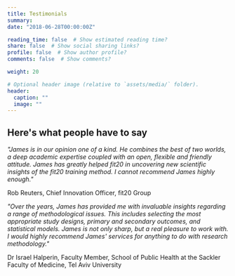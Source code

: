 ```yaml
---
title: Testimonials
summary: 
date: "2018-06-28T00:00:00Z"

reading_time: false  # Show estimated reading time?
share: false  # Show social sharing links?
profile: false  # Show author profile?
comments: false  # Show comments?

weight: 20

# Optional header image (relative to `assets/media/` folder).
header:
  caption: ""
  image: ""
---
```


## Here's what people have to say

*"James is in our opinion one of a kind. He combines the best of two worlds, a deep academic expertise coupled with an open, flexible and friendly attitude. James has greatly helped fit20 in uncovering new scientific insights of the fit20 training method. I cannot recommend James highly enough."*

Rob Reuters, Chief Innovation Officer, fit20 Group

*"Over the years, James has provided me with invaluable insights regarding a range of methodological issues. This includes selecting the most appropriate study designs, primary and secondary outcomes, and statistical models. James is not only sharp, but a real pleasure to work with. I would highly recommend James' services for anything to do with research methodology."*

Dr Israel Halperin, Faculty Member, School of Public Health at the Sackler Faculty of Medicine, Tel Aviv University

